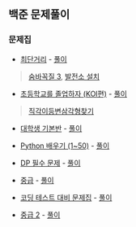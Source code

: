 ## 백준 문제풀이
### 문제집
* [최단거리](https://www.acmicpc.net/workbook/view/7273) - [풀이](https://github.com/joohyuk95/PS_from_BOJ/tree/main/shortest_distance)
> [숨바꼭질 3](https://www.acmicpc.net/problem/13549), [발전소 설치](https://www.acmicpc.net/problem/1277)

* [초등학교를 졸업하자 (KOI편)](https://www.acmicpc.net/workbook/view/140) - [풀이](https://github.com/joohyuk95/PS_from_BOJ/tree/main/elementary)
> [직각이등변삼각형찾기](https://www.acmicpc.net/problem/2658)

* [대학생 기본반](https://www.acmicpc.net/workbook/view/2047) - [풀이](https://github.com/joohyuk95/PS_from_BOJ/tree/main/college_basic)

* [Python 배우기 (1~50)](https://www.acmicpc.net/workbook/view/459) - [풀이](https://github.com/joohyuk95/PS_from_BOJ/tree/main/learning_python_1)
* [DP 필수 문제](https://www.acmicpc.net/workbook/view/1984) - [풀이](https://github.com/joohyuk95/PS_from_BOJ/tree/main/dp_essential)

* [중급](https://www.acmicpc.net/workbook/view/2034) - [풀이](https://github.com/joohyuk95/PS_from_BOJ/tree/main/intermediate)

* [코딩 테스트 대비 문제집](https://www.acmicpc.net/workbook/view/6152) - [풀이](https://github.com/joohyuk95/PS_from_BOJ/tree/main/coding_test)

* [중급 2](https://www.acmicpc.net/workbook/view/2035) - [풀이](https://github.com/joohyuk95/PS_from_BOJ/tree/main/intermediate_2)